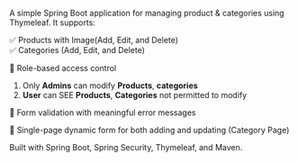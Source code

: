 A simple Spring Boot application for managing product & categories using Thymeleaf. It supports:

✅ Products with Image(Add, Edit, and Delete)\
✅ Categories (Add, Edit, and Delete)

🔐 Role-based access control
1. Only **Admins** can modify **Products**, **categories**
2. **User** can SEE **Products**, **Categories** not permitted to modify

🧾 Form validation with meaningful error messages

🔄 Single-page dynamic form for both adding and updating (Category Page)

Built with Spring Boot, Spring Security, Thymeleaf, and Maven.
